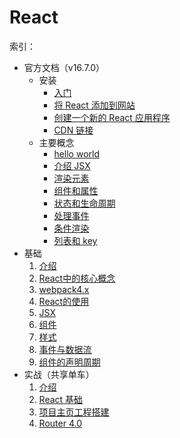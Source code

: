 # React

索引：

* 官方文档（v16.7.0）
  * 安装
    * [入门](./doc/installation/getting-started.md)
    * [将 React 添加到网站](./doc/installation/add-react-to-a-website.md)
    * [创建一个新的 React 应用程序](./doc/installation/create-a-new-react-app.md)
    * [CDN 链接](./doc/installation/cdn-links.md)
  * 主要概念
    * [hello world](./doc/main/hello-world.md)
    * [介绍 JSX](./doc/main/introducing-jsx.md)
    * [渲染元素](./doc/main/rendering-elements.md)
    * [组件和属性](./doc/main/components-and-props.md)
    * [状态和生命周期](./doc/main/state-and-lifecycle.md)
    * [处理事件](./doc/main/handling-events.md)
    * [条件渲染](./doc/main/conditional-rendering.md)
    * [列表和 key](./doc/main/lists-and-keys.md)
* 基础
  1. [介绍](./base/介绍.md)
  2. [React中的核心概念](./base/React中的核心概念.md)
  3. [webpack4.x](./base/webpack4.x.md)
  4. [React的使用](./base/React的使用.md)
  5. [JSX](./base/JSX.md)
  6. [组件](./base/组件.md)
  7. [样式](./base/样式.md)
  8. [事件与数据流](./base/事件与数据流.md)
  9. [组件的声明周期](./base/组件的声明周期.md)
* 实战（共享单车）
  1. [介绍](./practice/介绍.md)
  2. [React 基础](./practice/基础.md)
  3. [项目主页工程搭建](./practice/项目主页工程搭建.md)
  4. [Router 4.0](./practice/router.md)
